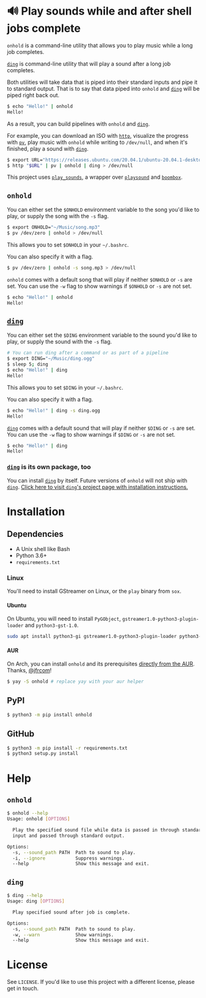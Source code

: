 # 🔊 Play sounds while and after shell jobs complete

`onhold` is a command-line utility that allows you to play music while a long job completes.

[`ding`](https://github.com/alexdelorenzo/ding) is command-line utility that will play a sound after a long job completes.

Both utilities will take data that is piped into their standard inputs and pipe it to standard output. That is to say that data piped into `onhold` and [`ding`](https://github.com/alexdelorenzo/ding) will be piped right back out.

```bash
$ echo "Hello!" | onhold
Hello!
```

As a result, you can build pipelines with `onhold` and [`ding`](https://github.com/alexdelorenzo/ding).

For example, you can download an ISO with [`http`](https://httpie.org/), visualize the progress with [`pv`](http://www.ivarch.com/programs/pv.shtml), play music with `onhold` while writing to `/dev/null`, and when it's finished, play a sound with [`ding`](https://github.com/alexdelorenzo/ding).

```bash
$ export URL="https://releases.ubuntu.com/20.04.1/ubuntu-20.04.1-desktop-amd64.iso"
$ http "$URL" | pv | onhold | ding > /dev/null
```

This project uses [`play_sounds`](https://github.com/alexdelorenzo/play_sounds), a wrapper over [`playsound`](https://pypi.org/project/playsound/) and [`boombox`](https://pypi.org/project/boombox/).

## `onhold`

You can either set the `$ONHOLD` environment variable to the song you'd like to play, or supply the song with the `-s` flag.

```bash
$ export ONHOLD="~/Music/song.mp3"
$ pv /dev/zero | onhold > /dev/null
```

This allows you to set `$ONHOLD` in your `~/.bashrc`.

You can also specify it with a flag.

```bash
$ pv /dev/zero | onhold -s song.mp3 > /dev/null
```

`onhold` comes with a default song that will play if neither `$ONHOLD` or `-s` are set. You can use the `-w` flag to show warnings if `$ONHOLD` or `-s` are not set.

```bash
$ echo "Hello!" | onhold
Hello!
```

## [`ding`](https://github.com/alexdelorenzo/ding)

You can either set the `$DING` environment variable to the sound you'd like to play, or supply the sound with the `-s` flag.

```bash
# You can run ding after a command or as part of a pipeline
$ export DING="~/Music/ding.ogg"
$ sleep 5; ding
$ echo "Hello!" | ding
Hello!
```

This allows you to set `$DING` in your `~/.bashrc`.

You can also specify it with a flag.

```bash
$ echo "Hello!" | ding -s ding.ogg
Hello!
```

[`ding`](https://github.com/alexdelorenzo/ding) comes with a default sound that will play if neither `$DING` or `-s` are set. You can use the `-w` flag to show warnings if `$DING` or `-s` are not set.

```bash
$ echo "Hello!" | ding
Hello!
```

### [`ding`](https://github.com/alexdelorenzo/ding) is its own package, too
You can install [`ding`](https://github.com/alexdelorenzo/ding) by itself. Future versions of `onhold` will not ship with [`ding`](https://github.com/alexdelorenzo/ding). [Click here to visit `ding`'s project page with installation instructions.](https://github.com/alexdelorenzo/ding)

# Installation
## Dependencies
 - A Unix shell like Bash
 - Python 3.6+
 - `requirements.txt`

### Linux
You'll need to install GStreamer on Linux, or the `play` binary from `sox`.
 
#### Ubuntu

On Ubuntu, you will need to install `PyGObject`, `gstreamer1.0-python3-plugin-loader` and `python3-gst-1.0`.

```bash
sudo apt install python3-gi gstreamer1.0-python3-plugin-loader python3-gst-1.0
```

#### AUR
On Arch, you can install `onhold` and its prerequisites [directly from the AUR](https://aur.archlinux.org/packages/onhold/). Thanks, [@jfrcom](https://github.com/jfrcom)!

```bash
$ yay -S onhold # replace yay with your aur helper
```

## PyPI
```bash
$ python3 -m pip install onhold
```

## GitHub
```bash
$ python3 -m pip install -r requirements.txt
$ python3 setup.py install
```

# Help
## `onhold`
```bash
$ onhold --help
Usage: onhold [OPTIONS]

  Play the specified sound file while data is passed in through standard
  input and passed through standard output.

Options:
  -s, --sound_path PATH  Path to sound to play.
  -i, --ignore           Suppress warnings.
  --help                 Show this message and exit.
```

## `ding`
```bash
$ ding --help
Usage: ding [OPTIONS]

  Play specified sound after job is complete.

Options:
  -s, --sound_path PATH  Path to sound to play.
  -w, --warn             Show warnings.
  --help                 Show this message and exit.
```

# License
See `LICENSE`. If you'd like to use this project with a different license, please get in touch.
